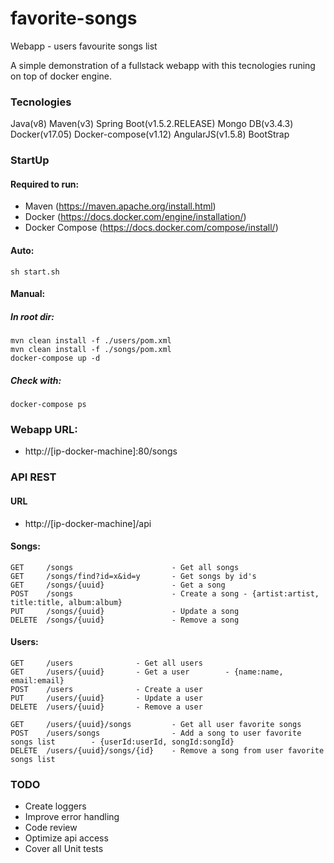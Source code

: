 # favorite-songs
Webapp - users favourite songs list

A simple demonstration of a fullstack webapp with this tecnologies runing on top of docker engine.

### Tecnologies
Java(v8)
Maven(v3)
Spring Boot(v1.5.2.RELEASE)
Mongo DB(v3.4.3)
Docker(v17.05)
Docker-compose(v1.12)
AngularJS(v1.5.8)
BootStrap

### StartUp
#### Required to run:
- Maven (https://maven.apache.org/install.html)
- Docker (https://docs.docker.com/engine/installation/)
- Docker Compose (https://docs.docker.com/compose/install/)
#### Auto:
```
sh start.sh
```
#### Manual:
##### In root dir:
```
mvn clean install -f ./users/pom.xml
mvn clean install -f ./songs/pom.xml
docker-compose up -d
```
##### Check with:
```
docker-compose ps
```
### Webapp URL: 
- http://[ip-docker-machine]:80/songs

### API REST
#### URL
- http://[ip-docker-machine]/api
#### Songs:
```
GET     /songs                      - Get all songs
GET     /songs/find?id=x&id=y       - Get songs by id's
GET     /songs/{uuid}               - Get a song
POST    /songs                      - Create a song - {artist:artist, title:title, album:album}
PUT     /songs/{uuid}               - Update a song
DELETE  /songs/{uuid}               - Remove a song
```
#### Users:
```
GET     /users              - Get all users
GET     /users/{uuid}       - Get a user        - {name:name, email:email}
POST    /users              - Create a user
PUT     /users/{uuid}       - Update a user
DELETE  /users/{uuid}       - Remove a user

GET     /users/{uuid}/songs         - Get all user favorite songs
POST    /users/songs                - Add a song to user favorite songs list        - {userId:userId, songId:songId}
DELETE  /users/{uuid}/songs/{id}    - Remove a song from user favorite songs list
```

### TODO
- Create loggers
- Improve error handling
- Code review
- Optimize api access
- Cover all Unit tests